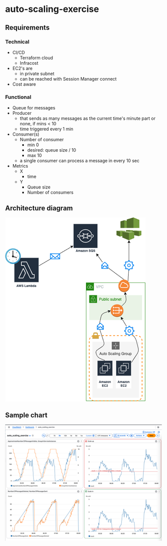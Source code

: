 # auto-scaling-exercise

## Requirements

### Technical
- CI/CD
  - Terraform cloud
  - Infracost
- EC2's are 
  - in private subnet
  - can be reached with Session Manager connect
- Cost aware

### Functional
- Queue for messages
- Producer
  - that sends as many messages as the current time's minute part or none, if mins < 10
  - time triggered every 1 min
- Consumer(s)
  - Number of consumer
    - min 0
    - desired: queue size / 10
    - max 10
  - a single consumer can process a message in every 10 sec
- Metrics
  - X
    - time
  - Y
    - Queue size
    - Number of consumers

## Architecture diagram

![Architecture diagram](./documentation/architecture.png)

## Sample chart

![Dashboard sample](./documentation/dashboard.png)